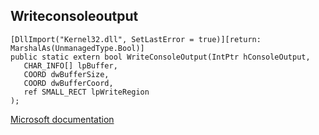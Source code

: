 ## Writeconsoleoutput

```
[DllImport("Kernel32.dll", SetLastError = true)][return: MarshalAs(UnmanagedType.Bool)]
public static extern bool WriteConsoleOutput(IntPtr hConsoleOutput,
   CHAR_INFO[] lpBuffer,
   COORD dwBufferSize,
   COORD dwBufferCoord,
   ref SMALL_RECT lpWriteRegion
);
```

[Microsoft documentation](https://docs.microsoft.com/en-us/windows/console/writeconsoleoutput)
